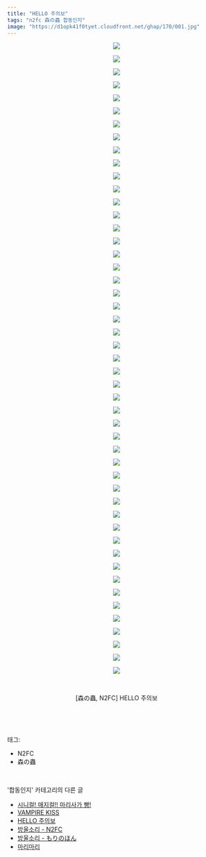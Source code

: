```yaml
---
title: "HELLO 주의보"
tags: "n2fc 森の蟲 합동인지"
image: "https://d1opk41f0tyet.cloudfront.net/ghap/170/001.jpg"
---
```

<div class="article">
<p style="text-align: center; clear: none; float: none;"><img src="{{ site.imgserver10 }}/ghap/170/001.jpg"/></p>
<p style="text-align: center; clear: none; float: none;"><img src="{{ site.imgserver10 }}/ghap/170/002.jpg"/></p>
<p style="text-align: center; clear: none; float: none;"><img src="{{ site.imgserver10 }}/ghap/170/003.jpg"/></p>
<p style="text-align: center; clear: none; float: none;"><img src="{{ site.imgserver10 }}/ghap/170/004.jpg"/></p>
<p style="text-align: center; clear: none; float: none;"><img src="{{ site.imgserver10 }}/ghap/170/005.jpg"/></p>
<p style="text-align: center; clear: none; float: none;"><img src="{{ site.imgserver10 }}/ghap/170/006.jpg"/></p>
<p style="text-align: center; clear: none; float: none;"><img src="{{ site.imgserver10 }}/ghap/170/007.jpg"/></p>
<p style="text-align: center; clear: none; float: none;"><img src="{{ site.imgserver10 }}/ghap/170/008.jpg"/></p>
<p style="text-align: center; clear: none; float: none;"><img src="{{ site.imgserver10 }}/ghap/170/009.jpg"/></p>
<p style="text-align: center; clear: none; float: none;"><img src="{{ site.imgserver10 }}/ghap/170/010.jpg"/></p>
<p style="text-align: center; clear: none; float: none;"><img src="{{ site.imgserver10 }}/ghap/170/011.jpg"/></p>
<p style="text-align: center; clear: none; float: none;"><img src="{{ site.imgserver10 }}/ghap/170/012.jpg"/></p>
<p style="text-align: center; clear: none; float: none;"><img src="{{ site.imgserver10 }}/ghap/170/013.jpg"/></p>
<p style="text-align: center; clear: none; float: none;"><img src="{{ site.imgserver10 }}/ghap/170/014.jpg"/></p>
<p style="text-align: center; clear: none; float: none;"><img src="{{ site.imgserver10 }}/ghap/170/015.jpg"/></p>
<p style="text-align: center; clear: none; float: none;"><img src="{{ site.imgserver10 }}/ghap/170/016.jpg"/></p>
<p style="text-align: center; clear: none; float: none;"><img src="{{ site.imgserver10 }}/ghap/170/017.jpg"/></p>
<p style="text-align: center; clear: none; float: none;"><img src="{{ site.imgserver10 }}/ghap/170/018.jpg"/></p>
<p style="text-align: center; clear: none; float: none;"><img src="{{ site.imgserver10 }}/ghap/170/019.jpg"/></p>
<p style="text-align: center; clear: none; float: none;"><img src="{{ site.imgserver10 }}/ghap/170/020.jpg"/></p>
<p style="text-align: center; clear: none; float: none;"><img src="{{ site.imgserver10 }}/ghap/170/021.jpg"/></p>
<p style="text-align: center; clear: none; float: none;"><img src="{{ site.imgserver10 }}/ghap/170/022.jpg"/></p>
<p style="text-align: center; clear: none; float: none;"><img src="{{ site.imgserver10 }}/ghap/170/023.jpg"/></p>
<p style="text-align: center; clear: none; float: none;"><img src="{{ site.imgserver10 }}/ghap/170/024.jpg"/></p>
<p style="text-align: center; clear: none; float: none;"><img src="{{ site.imgserver10 }}/ghap/170/025.jpg"/></p>
<p style="text-align: center; clear: none; float: none;"><img src="{{ site.imgserver10 }}/ghap/170/026.jpg"/></p>
<p style="text-align: center; clear: none; float: none;"><img src="{{ site.imgserver10 }}/ghap/170/027.jpg"/></p>
<p style="text-align: center; clear: none; float: none;"><img src="{{ site.imgserver10 }}/ghap/170/028.jpg"/></p>
<p style="text-align: center; clear: none; float: none;"><img src="{{ site.imgserver10 }}/ghap/170/029.jpg"/></p>
<p style="text-align: center; clear: none; float: none;"><img src="{{ site.imgserver10 }}/ghap/170/030.jpg"/></p>
<p style="text-align: center; clear: none; float: none;"><img src="{{ site.imgserver10 }}/ghap/170/031.jpg"/></p>
<p style="text-align: center; clear: none; float: none;"><img src="{{ site.imgserver10 }}/ghap/170/032.jpg"/></p>
<p style="text-align: center; clear: none; float: none;"><img src="{{ site.imgserver10 }}/ghap/170/033.jpg"/></p>
<p style="text-align: center; clear: none; float: none;"><img src="{{ site.imgserver10 }}/ghap/170/034.jpg"/></p>
<p style="text-align: center; clear: none; float: none;"><img src="{{ site.imgserver10 }}/ghap/170/035.jpg"/></p>
<p style="text-align: center; clear: none; float: none;"><img src="{{ site.imgserver10 }}/ghap/170/036.jpg"/></p>
<p style="text-align: center; clear: none; float: none;"><img src="{{ site.imgserver10 }}/ghap/170/037.jpg"/></p>
<p style="text-align: center; clear: none; float: none;"><img src="{{ site.imgserver10 }}/ghap/170/038.jpg"/></p>
<p style="text-align: center; clear: none; float: none;"><img src="{{ site.imgserver10 }}/ghap/170/039.jpg"/></p>
<p style="text-align: center; clear: none; float: none;"><img src="{{ site.imgserver10 }}/ghap/170/040.jpg"/></p>
<p style="text-align: center; clear: none; float: none;"><img src="{{ site.imgserver10 }}/ghap/170/041.jpg"/></p>
<p style="text-align: center; clear: none; float: none;"><img src="{{ site.imgserver10 }}/ghap/170/042.jpg"/></p>
<p style="text-align: center; clear: none; float: none;"><img src="{{ site.imgserver10 }}/ghap/170/043.jpg"/></p>
<p style="text-align: center; clear: none; float: none;"><img src="{{ site.imgserver10 }}/ghap/170/044.jpg"/></p>
<p style="text-align: center; clear: none; float: none;"><img src="{{ site.imgserver10 }}/ghap/170/045.jpg"/></p>
<p style="text-align: center; clear: none; float: none;"><img src="{{ site.imgserver10 }}/ghap/170/046.jpg"/></p>
<p style="text-align: center; clear: none; float: none;"><img src="{{ site.imgserver10 }}/ghap/170/047.jpg"/></p>
<p style="text-align: center; clear: none; float: none;"><img src="{{ site.imgserver10 }}/ghap/170/048.jpg"/></p>
<p style="text-align: center; clear: none; float: none;"><img src="{{ site.imgserver10 }}/ghap/170/049.jpg"/></p>
<p style="text-align: center; clear: none; float: none;"><br/></p>
<p style="text-align: center; clear: none; float: none;">[森の蟲, N2FC] HELLO 주의보</p>
<p><br/></p>
</div><br/>
<div class="tagTrail">
<p>태그: </p>
<ul>
<li>N2FC</li>
<li>森の蟲</li>
</ul>
</div><br/>
<div class="another">
<p>'합동인지' 카테고리의 다른 글</p>
<ul>
<li><a href="/ghap_280">시니컬! 매지컬!! 마리사가 빵!</a></li>
<li><a href="/ghap_250">VAMPIRE KISS</a></li>
<li><a href="/ghap_170">HELLO 주의보</a></li>
<li><a href="/ghap_167">방울소리 - N2FC</a></li>
<li><a href="/ghap_166">방울소리 - もりのほん</a></li>
<li><a href="/ghap_35">마리마리</a></li>
</ul>
</div><br/>
<div class="cb_module cb_fluid">
<div class="cb_wrt cb_profile">
</div><!-- commentList close -->
</div><br/>
